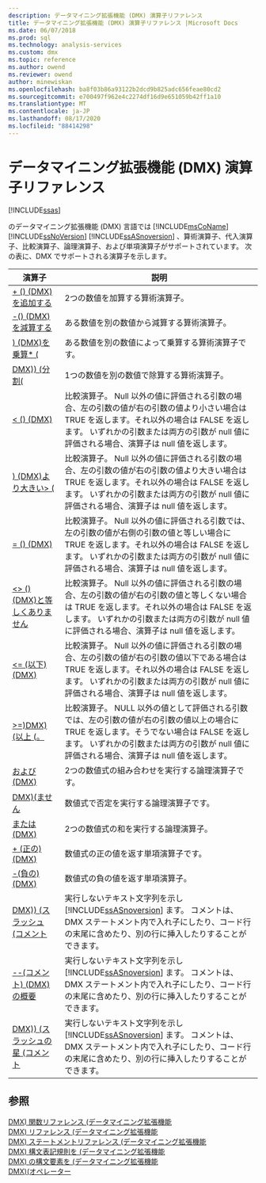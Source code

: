 ```yaml
---
description: データマイニング拡張機能 (DMX) 演算子リファレンス
title: データマイニング拡張機能 (DMX) 演算子リファレンス |Microsoft Docs
ms.date: 06/07/2018
ms.prod: sql
ms.technology: analysis-services
ms.custom: dmx
ms.topic: reference
ms.author: owend
ms.reviewer: owend
author: minewiskan
ms.openlocfilehash: ba8f03b86a93122b2dcd9b825adc656feae80cd2
ms.sourcegitcommit: e700497f962e4c2274df16d9e651059b42ff1a10
ms.translationtype: MT
ms.contentlocale: ja-JP
ms.lasthandoff: 08/17/2020
ms.locfileid: "88414298"
---
```

# <a name="data-mining-extensions-dmx-operator-reference"></a>データマイニング拡張機能 (DMX) 演算子リファレンス
[!INCLUDE[ssas](../includes/applies-to-version/ssas.md)]

  のデータマイニング拡張機能 (DMX) 言語では [!INCLUDE[msCoName](../includes/msconame-md.md)] [!INCLUDE[ssNoVersion](../includes/ssnoversion-md.md)] [!INCLUDE[ssASnoversion](../includes/ssasnoversion-md.md)] 、算術演算子、代入演算子、比較演算子、論理演算子、および単項演算子がサポートされています。 次の表に、DMX でサポートされる演算子を示します。  
  
|演算子|説明|  
|--------------|-----------------|  
|[+ &#40;&#41; &#40;DMX&#41;を追加する ](../dmx/add-dmx.md)|2つの数値を加算する算術演算子。|  
|[-&#40;&#41; &#40;DMX&#41;を減算する ](../dmx/subtract-dmx.md)|ある数値を別の数値から減算する算術演算子。|  
|[&#41; &#40;DMX&#41;を乗算&#42; &#40;](../dmx/multiply-dmx.md)|ある数値を別の数値によって乗算する算術演算子です。|  
|[ DMX&#41;&#41; &#40;分割&#40;](../dmx/divide-dmx.md)|1つの数値を別の数値で除算する算術演算子。|  
|[&#60; &#40;&#41; &#40;DMX&#41;](../dmx/less-than-dmx.md)|比較演算子。 Null 以外の値に評価される引数の場合、左の引数の値が右の引数の値より小さい場合は TRUE を返します。それ以外の場合は FALSE を返します。 いずれかの引数または両方の引数が null 値に評価される場合、演算子は null 値を返します。|  
|[&#41; &#40;DMX&#41;より大きい&#62; &#40;](../dmx/greater-than-dmx.md)|比較演算子。 Null 以外の値に評価される引数の場合、左の引数の値が右の引数の値より大きい場合は TRUE を返します。それ以外の場合は FALSE を返します。 いずれかの引数または両方の引数が null 値に評価される場合、演算子は null 値を返します。|  
|[= &#40;&#41; &#40;DMX&#41;](../dmx/equal-to-dmx.md)|比較演算子。 Null 以外の値に評価される引数では、左の引数の値が右側の引数の値と等しい場合に TRUE を返します。それ以外の場合は FALSE を返します。 いずれかの引数または両方の引数が null 値に評価される場合、演算子は null 値を返します。|  
|[&#60;&#62; &#40;&#41; &#40;DMX&#41;と等しくありません ](../dmx/not-equal-to-dmx.md)|比較演算子。 Null 以外の値に評価される引数の場合、左の引数の値が右の引数の値と等しくない場合は TRUE を返します。それ以外の場合は FALSE を返します。 いずれかの引数または両方の引数が null 値に評価される場合、演算子は null 値を返します。|  
|[&#60;= &#40;以下&#41; &#40;DMX&#41;](../dmx/less-than-or-equal-to-dmx.md)|比較演算子。 Null 以外の値に評価される引数の場合、左の引数の値が右の引数の値以下である場合は TRUE を返します。それ以外の場合は FALSE を返します。 いずれかの引数または両方の引数が null 値に評価される場合、演算子は null 値を返します。|  
|[&#62;=&#41;DMX&#41; &#40;以上 &#40;。 ](../dmx/greater-than-or-equal-to-dmx.md)|比較演算子。 NULL 以外の値として評価される引数では、左の引数の値が右の引数の値以上の場合に TRUE を返します。そうでない場合は FALSE を返します。 いずれかの引数または両方の引数が null 値に評価される場合、演算子は null 値を返します。|  
|[および &#40;DMX&#41;](../dmx/and-dmx.md)|2つの数値式の組み合わせを実行する論理演算子です。|  
|[DMX&#41;&#40;ません ](../dmx/not-dmx.md)|数値式で否定を実行する論理演算子です。|  
|[または &#40;DMX&#41;](../dmx/or-dmx.md)|2つの数値式の和を実行する論理演算子。|  
|[+ &#40;正の&#41; &#40;DMX&#41;](../dmx/positive-dmx.md)|数値式の正の値を返す単項演算子です。|  
|[-&#40;負の&#41; &#40;DMX&#41;](../dmx/negative-dmx.md)|数値式の負の値を返す単項演算子。|  
|[DMX&#41;&#41; &#40;スラッシュ &#40;コメント ](../dmx/double-slash-comment-dmx.md)|実行しないテキスト文字列を示し [!INCLUDE[ssASnoversion](../includes/ssasnoversion-md.md)] ます。 コメントは、DMX ステートメント内で入れ子にしたり、コード行の末尾に含めたり、別の行に挿入したりすることができます。|  
|[--&#40;コメント&#41; &#40;DMX&#41; の概要](../dmx/comment-dmx-summary.md)|実行しないテキスト文字列を示し [!INCLUDE[ssASnoversion](../includes/ssasnoversion-md.md)] ます。 コメントは、DMX ステートメント内で入れ子にしたり、コード行の末尾に含めたり、別の行に挿入したりすることができます。|  
|[DMX&#41;&#41; &#40;スラッシュの星 &#40;コメント ](../dmx/slash-star-comment-dmx.md)|実行しないテキスト文字列を示し [!INCLUDE[ssASnoversion](../includes/ssasnoversion-md.md)] ます。 コメントは、DMX ステートメント内で入れ子にしたり、コード行の末尾に含めたり、別の行に挿入したりすることができます。|  
  
## <a name="see-also"></a>参照  
 [DMX&#41; 関数リファレンス &#40;データマイニング拡張機能](../dmx/data-mining-extensions-dmx-function-reference.md)   
 [DMX&#41; リファレンス &#40;データマイニング拡張機能](../dmx/data-mining-extensions-dmx-reference.md)   
 [DMX&#41; ステートメントリファレンス &#40;データマイニング拡張機能](../dmx/data-mining-extensions-dmx-statements.md)   
 [DMX&#41; 構文表記規則を &#40;データマイニング拡張機能](../dmx/data-mining-extensions-dmx-syntax-conventions.md)   
 [DMX&#41; の構文要素を &#40;データマイニング拡張機能](../dmx/data-mining-extensions-dmx-syntax-elements.md)   
 [DMX&#41;&#40;オペレーター ](../dmx/operators-dmx.md)  
  
  

